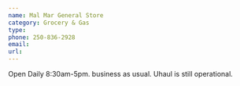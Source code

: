 ```yaml
---
name: Mal Mar General Store
category: Grocery & Gas
type:
phone: 250-836-2928
email:
url:
---
```


Open Daily 8:30am-5pm. business as usual. Uhaul is still operational.
